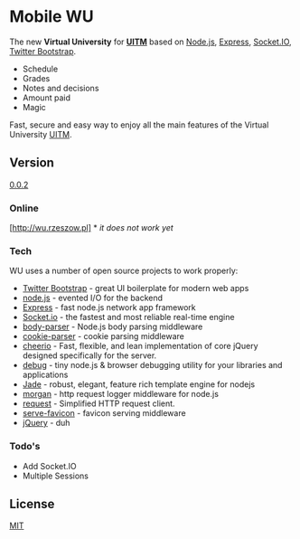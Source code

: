 # Mobile WU

The new **Virtual University** for **[UITM]** based on [Node.js], [Express], [Socket.IO], [Twitter Bootstrap].

 * Schedule
 * Grades
 * Notes and decisions
 * Amount paid
 * Magic

Fast, secure and easy way to enjoy all the main features of the Virtual University [UITM].

## Version ##
[0.0.2](HISTORY.md)

### Online
[http://wu.rzeszow.pl] * *it does not work yet*

### Tech
WU uses a number of open source projects to work properly:

* [Twitter Bootstrap] - great UI boilerplate for modern web apps
* [node.js] - evented I/O for the backend
* [Express] - fast node.js network app framework
* [Socket.io] - the fastest and most reliable real-time engine
* [body-parser] - Node.js body parsing middleware
* [cookie-parser] - cookie parsing middleware
* [cheerio] - Fast, flexible, and lean implementation of core jQuery designed specifically for the server.
* [debug] - tiny node.js & browser debugging utility for your libraries and applications
* [Jade] - robust, elegant, feature rich template engine for nodejs
* [morgan] - http request logger middleware for node.js
* [request] - Simplified HTTP request client.
* [serve-favicon] - favicon serving middleware
* [jQuery] - duh


### Todo's

 - Add Socket.IO
 - Multiple Sessions


License
----

[MIT](LICENSE)


[Node.js]:http://nodejs.org
[Twitter Bootstrap]:http://twitter.github.com/bootstrap/
[jQuery]:http://jquery.com
[@kalinichenk0]:http://twitter.com/kalinichenk0
[Express]:http://expressjs.com
[body-parser]:https://github.com/expressjs/body-parser
[cookie-parser]:https://github.com/expressjs/cookie-parser
[cheerio]:https://github.com/cheeriojs/cheerio
[debug]:https://github.com/visionmedia/debug
[Socket.IO]:http://socket.io
[Jade]:https://github.com/jadejs/jade
[morgan]:https://github.com/expressjs/morgan
[request]:https://github.com/request/request
[serve-favicon]:https://github.com/expressjs/serve-favicon
[UITM]:https://wsiz.rzeszow.pl/
[http://wu.rzeszow.pl]:http://wu.rzeszow.pl/